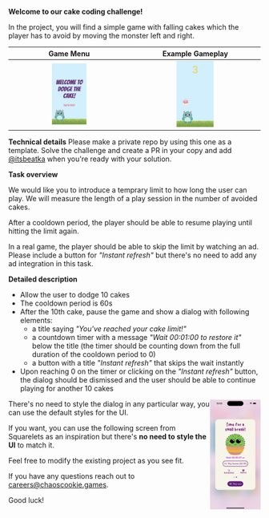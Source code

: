 **Welcome to our cake coding challenge!**

In the project, you will find a simple game with falling cakes which the player has to avoid by moving the monster left and right.

Game Menu             |  Example Gameplay
:-------------------------:|:-------------------------:
<img src="Screenshots/menu.png" width="30%"> | <img src="Screenshots/gameplay.png" width="30%">

**Technical details**
Please make a private repo by using this one as a template. Solve the challenge and create a PR in your copy and add [@itsbeatka](https://www.github.com/itsbeatka) when you're ready with your solution.

**Task overview**

We would like you to introduce a temprary limit to how long the user can play. We will measure the length of a play session in the number of avoided cakes.

After a cooldown period, the player should be able to resume playing until hitting the limit again. 

In a real game, the player should be able to skip the limit by watching an ad. Please include a button for *"Instant refresh"* but there's no need to add any ad integration in this task.

**Detailed description**

- Allow the user to dodge 10 cakes
- The cooldown period is 60s
- After the 10th cake, pause the game and show a dialog with following elements:
  - a title saying *"You've reached your cake limit!"*
  - a countdown timer with a message *"Wait 00:01:00 to restore it"* below the title (the timer should be counting down from the full duration of the cooldown period to 0)
  - a button with a title *"Instant refresh"* that skips the wait instantly
- Upon reaching 0 on the timer or clicking on the *"Instant refresh"* button, the dialog should be dismissed and the user should be able to continue playing for another 10 cakes

<img src="Screenshots/round-limit.png" align="right" width="20%">


There's no need to style the dialog in any particular way, you can use the default styles for the UI. 

If you want, you can use the following screen from Squarelets as an inspiration but there's **no need to style the UI** to match it.

Feel free to modify the existing project as you see fit.

If you have any questions reach out to careers@chaoscookie.games.

Good luck!
